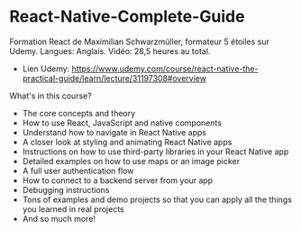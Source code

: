 # React-Native-Complete-Guide
Formation React de Maximilian Schwarzmüller, formateur 5 étoiles sur Udemy. Langues: Anglais. Vidéo: 28,5 heures au total.
- Lien Udemy: https://www.udemy.com/course/react-native-the-practical-guide/learn/lecture/31197308#overview

What's in this course?
- The core concepts and theory
- How to use React, JavaScript and native components
- Understand how to navigate in React Native apps
- A closer look at styling and animating React Native apps
- Instructions on how to use third-party libraries in your React Native app
- Detailed examples on how to use maps or an image picker
- A full user authentication flow
- How to connect to a backend server from your app
- Debugging instructions
- Tons of examples and demo projects so that you can apply all the things you learned in real projects
- And so much more!
